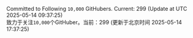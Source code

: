 Committed to Following `10,000` GitHubers. Current: <!-- FOLLOWING_COUNT -->299<!-- FOLLOWING_COUNT --> (Update at UTC <!-- LAST_UPDATED -->2025-05-14 09:37:25<!-- LAST_UPDATED -->)<br>
致力于关注`10,000`个GitHuber。当前：<!-- FOLLOWING_COUNT -->299<!-- FOLLOWING_COUNT --> (更新于北京时间 <!-- LAST_UPDATED_CST -->2025-05-14 17:37:25<!-- LAST_UPDATED_CST -->)
